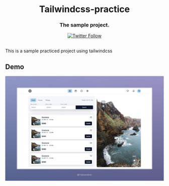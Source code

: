 <div align='center'>
    <h1 align='center'>Tailwindcss-practice</h1>
    <h3>The sample project.</h3>
</div>

<div align='center'>
    <a href="https://twitter.com/Yashcsp22"><img alt="Twitter Follow" src="https://img.shields.io/twitter/follow/Yashcsp22"></a>
</div>

<br/>

This is a sample practiced project using tailwindcss

## Demo

![Tailwindcss Project](.github/images/sample.jpeg)
